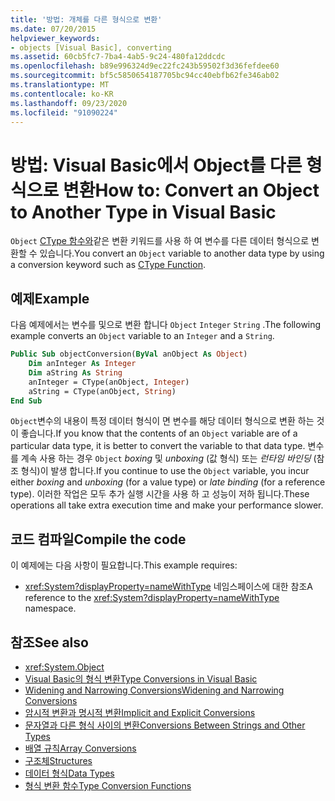 ```yaml
---
title: '방법: 개체를 다른 형식으로 변환'
ms.date: 07/20/2015
helpviewer_keywords:
- objects [Visual Basic], converting
ms.assetid: 60cb5fc7-7ba4-4ab5-9c24-480fa12ddcdc
ms.openlocfilehash: b89e996324d9ec22fc243b59502f3d36fefdee60
ms.sourcegitcommit: bf5c5850654187705bc94cc40ebfb62fe346ab02
ms.translationtype: MT
ms.contentlocale: ko-KR
ms.lasthandoff: 09/23/2020
ms.locfileid: "91090224"
---
```

# <a name="how-to-convert-an-object-to-another-type-in-visual-basic"></a><span data-ttu-id="4ea0a-102">방법: Visual Basic에서 Object를 다른 형식으로 변환</span><span class="sxs-lookup"><span data-stu-id="4ea0a-102">How to: Convert an Object to Another Type in Visual Basic</span></span>

<span data-ttu-id="4ea0a-103">`Object` [CType 함수와](../../../language-reference/functions/ctype-function.md)같은 변환 키워드를 사용 하 여 변수를 다른 데이터 형식으로 변환할 수 있습니다.</span><span class="sxs-lookup"><span data-stu-id="4ea0a-103">You convert an `Object` variable to another data type by using a conversion keyword such as [CType Function](../../../language-reference/functions/ctype-function.md).</span></span>  
  
## <a name="example"></a><span data-ttu-id="4ea0a-104">예제</span><span class="sxs-lookup"><span data-stu-id="4ea0a-104">Example</span></span>  

 <span data-ttu-id="4ea0a-105">다음 예제에서는 변수를 및으로 변환 합니다 `Object` `Integer` `String` .</span><span class="sxs-lookup"><span data-stu-id="4ea0a-105">The following example converts an `Object` variable to an `Integer` and a `String`.</span></span>  
  
```vb  
Public Sub objectConversion(ByVal anObject As Object)  
    Dim anInteger As Integer  
    Dim aString As String  
    anInteger = CType(anObject, Integer)  
    aString = CType(anObject, String)  
End Sub  
```  
  
 <span data-ttu-id="4ea0a-106">`Object`변수의 내용이 특정 데이터 형식이 면 변수를 해당 데이터 형식으로 변환 하는 것이 좋습니다.</span><span class="sxs-lookup"><span data-stu-id="4ea0a-106">If you know that the contents of an `Object` variable are of a particular data type, it is better to convert the variable to that data type.</span></span> <span data-ttu-id="4ea0a-107">변수를 계속 사용 하는 경우 `Object` *boxing* 및 *unboxing* (값 형식) 또는 *런타임 바인딩* (참조 형식)이 발생 합니다.</span><span class="sxs-lookup"><span data-stu-id="4ea0a-107">If you continue to use the `Object` variable, you incur either *boxing* and *unboxing* (for a value type) or *late binding* (for a reference type).</span></span> <span data-ttu-id="4ea0a-108">이러한 작업은 모두 추가 실행 시간을 사용 하 고 성능이 저하 됩니다.</span><span class="sxs-lookup"><span data-stu-id="4ea0a-108">These operations all take extra execution time and make your performance slower.</span></span>  
  
## <a name="compile-the-code"></a><span data-ttu-id="4ea0a-109">코드 컴파일</span><span class="sxs-lookup"><span data-stu-id="4ea0a-109">Compile the code</span></span>  

 <span data-ttu-id="4ea0a-110">이 예제에는 다음 사항이 필요합니다.</span><span class="sxs-lookup"><span data-stu-id="4ea0a-110">This example requires:</span></span>  
  
- <span data-ttu-id="4ea0a-111"><xref:System?displayProperty=nameWithType> 네임스페이스에 대한 참조</span><span class="sxs-lookup"><span data-stu-id="4ea0a-111">A reference to the <xref:System?displayProperty=nameWithType> namespace.</span></span>  
  
## <a name="see-also"></a><span data-ttu-id="4ea0a-112">참조</span><span class="sxs-lookup"><span data-stu-id="4ea0a-112">See also</span></span>

- <xref:System.Object>
- [<span data-ttu-id="4ea0a-113">Visual Basic의 형식 변환</span><span class="sxs-lookup"><span data-stu-id="4ea0a-113">Type Conversions in Visual Basic</span></span>](type-conversions.md)
- [<span data-ttu-id="4ea0a-114">Widening and Narrowing Conversions</span><span class="sxs-lookup"><span data-stu-id="4ea0a-114">Widening and Narrowing Conversions</span></span>](widening-and-narrowing-conversions.md)
- [<span data-ttu-id="4ea0a-115">암시적 변환과 명시적 변환</span><span class="sxs-lookup"><span data-stu-id="4ea0a-115">Implicit and Explicit Conversions</span></span>](implicit-and-explicit-conversions.md)
- [<span data-ttu-id="4ea0a-116">문자열과 다른 형식 사이의 변환</span><span class="sxs-lookup"><span data-stu-id="4ea0a-116">Conversions Between Strings and Other Types</span></span>](conversions-between-strings-and-other-types.md)
- [<span data-ttu-id="4ea0a-117">배열 규칙</span><span class="sxs-lookup"><span data-stu-id="4ea0a-117">Array Conversions</span></span>](array-conversions.md)
- [<span data-ttu-id="4ea0a-118">구조체</span><span class="sxs-lookup"><span data-stu-id="4ea0a-118">Structures</span></span>](structures.md)
- [<span data-ttu-id="4ea0a-119">데이터 형식</span><span class="sxs-lookup"><span data-stu-id="4ea0a-119">Data Types</span></span>](../../../language-reference/data-types/index.md)
- [<span data-ttu-id="4ea0a-120">형식 변환 함수</span><span class="sxs-lookup"><span data-stu-id="4ea0a-120">Type Conversion Functions</span></span>](../../../language-reference/functions/type-conversion-functions.md)
